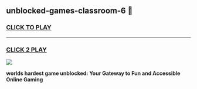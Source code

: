
## unblocked-games-classroom-6 👋
<h3>
<a href="https://premium.freeplayer.one?title=unblocked-games-classroom-6&ref=14F">CLICK TO PLAY</a></h3>
<hr>

<h3>
<a href="https://premium.freeplayer.one?title=unblocked-games-classroom-6&ref=14F">CLICK 2 PLAY</a>
  
</h3>

<a href="https://premium.freeplayer.one?title=unblocked-games-classroom-6&ref=12F/"><img src="https://clearcache.store/games.png"></a>


**worlds hardest game unblocked: Your Gateway to Fun and Accessible Online Gaming**
